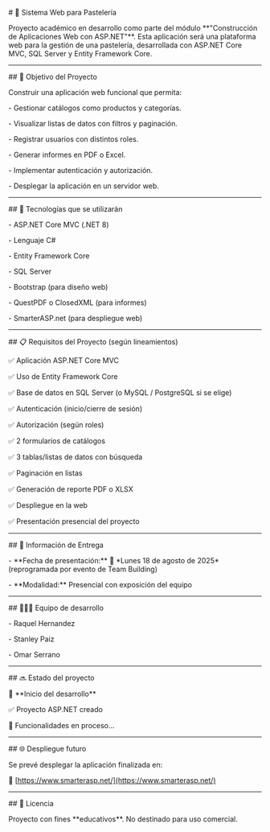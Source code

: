 \# 🧁 Sistema Web para Pastelería



Proyecto académico en desarrollo como parte del módulo \*\*"Construcción de Aplicaciones Web con ASP.NET"\*\*. Esta aplicación será una plataforma web para la gestión de una pastelería, desarrollada con ASP.NET Core MVC, SQL Server y Entity Framework Core.



---



\## 📌 Objetivo del Proyecto



Construir una aplicación web funcional que permita:

\- Gestionar catálogos como productos y categorías.

\- Visualizar listas de datos con filtros y paginación.

\- Registrar usuarios con distintos roles.

\- Generar informes en PDF o Excel.

\- Implementar autenticación y autorización.

\- Desplegar la aplicación en un servidor web.



---



\## 🔧 Tecnologías que se utilizarán



\- ASP.NET Core MVC (.NET 8)

\- Lenguaje C#

\- Entity Framework Core

\- SQL Server

\- Bootstrap (para diseño web)

\- QuestPDF o ClosedXML (para informes)

\- SmarterASP.net (para despliegue web)



---



\## 📋 Requisitos del Proyecto (según lineamientos)



✅ Aplicación ASP.NET Core MVC  

✅ Uso de Entity Framework Core  

✅ Base de datos en SQL Server (o MySQL / PostgreSQL si se elige)  

✅ Autenticación (inicio/cierre de sesión)  

✅ Autorización (según roles)  

✅ 2 formularios de catálogos  

✅ 3 tablas/listas de datos con búsqueda  

✅ Paginación en listas  

✅ Generación de reporte PDF o XLSX  

✅ Despliegue en la web  

✅ Presentación presencial del proyecto



---



\## 📅 Información de Entrega



\- \*\*Fecha de presentación:\*\* 📆 \*Lunes 18 de agosto de 2025\* (reprogramada por evento de Team Building)

\- \*\*Modalidad:\*\* Presencial con exposición del equipo



---



\## 🧑‍🤝‍🧑 Equipo de desarrollo



\- Raquel Hernandez  

\- Stanley Paiz  

\- Omar Serrano



---



\## 🔜 Estado del proyecto



📌 \*\*Inicio del desarrollo\*\*  

✅ Proyecto ASP.NET creado  

🚧 Funcionalidades en proceso...



---



\## 🌐 Despliegue futuro



Se prevé desplegar la aplicación finalizada en:  

🔗 \[https://www.smarterasp.net/](https://www.smarterasp.net/)



---



\## 📎 Licencia



Proyecto con fines \*\*educativos\*\*. No destinado para uso comercial.



